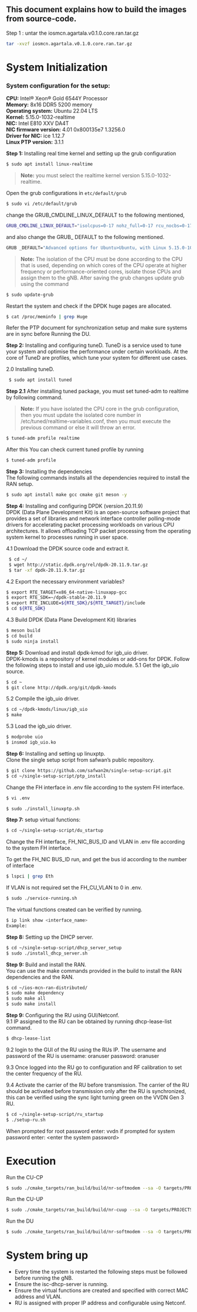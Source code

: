 ## This document explains how to build the images from source-code.

Step 1 : untar the iosmcn.agartala.v0.1.0.core.ran.tar.gz

```sh
tar -xvzf iosmcn.agartala.v0.1.0.core.ran.tar.gz

```
# System Initialization 
### System configuration for the setup:
**CPU:** Intel® Xeon® Gold 6544Y Processor </br>
**Memory:** 8x16 DDR5 5200 memory </br>
**Operating system:** Ubuntu 22.04 LTS </br>
**Kernel:** 5.15.0-1032-realtime </br>
**NIC:** Intel E810 XXV DA4T </br>
**NIC firmware version:** 4.01 0x800135e7 1.3256.0 </br>
**Driver for NIC:** ice 1.12.7 </br>
**Linux PTP version:** 3.1.1 </br>

**Step 1:** Installing real time kernel and setting up the grub configuration
```sh
$ sudo apt install linux-realtime
```
> **Note:** you must select the realtime kernel version 5.15.0-1032-realtime.
 
Open the grub configurations in ```etc/default/grub```
```sh
$ sudo vi /etc/default/grub
```
change the GRUB_CMDLINE_LINUX_DEFAULT to the following mentioned,
```sh
GRUB_CMDLINE_LINUX_DEFAULT="isolcpus=0-17 nohz_full=0-17 rcu_nocbs=0-17 kthread_cpus=18-31 rcu_nocb_poll nosoftlockup default_hugepagesz=1GB hugepagesz=1G hugepages=20 intel_iommu=on iommu=pt mitigations=off skew_tick=1 selinux=0 enforcing=0 tsc=reliable nmi_watchdog=0 softlockup_panic=0 audit=0 vt.handoff=7"
```
and also change the GRUB_ DEFAULT to the following mentioned.
```sh
GRUB _DEFAULT="Advanced options for Ubuntu>Ubuntu, with Linux 5.15.0-1032-realtime"
```
 
> **Note:** The isolation of the CPU must be done according to the CPU that is used, depending on which cores of the CPU operate at higher frequency or performance-oriented cores, isolate those CPUs and assign them to the gNB. 
After saving the grub changes update grub using the command 
```sh
$ sudo update-grub
```
Restart the system and check if the DPDK huge pages are allocated.
```sh
$ cat /proc/meminfo | grep Huge
```
 
Refer the PTP document for synchronization setup and make sure systems are in sync before Running the DU.

**Step 2:** Installing and configuring tuneD. 
TuneD is a service used to tune your system and optimise the performance under certain workloads. At the core of TuneD are profiles, which tune your system for different use cases.

2.0 Installing tuneD.
```sh
 $ sudo apt install tuned
```
**Step 2.1** After installing tuned package, you must set tuned-adm to realtime by following command.
> **Note:** If you have isolated the CPU core in the grub configuration, then you must update the isolated core number in /etc/tuned/realtime-variables.conf, then you must execute the previous command or else it will throw an error. 

 ```sh
$ tuned-adm profile realtime
```
After this You can check current tuned profile by running
```sh
$ tuned-adm profile
```

**Step 3:** Installing the dependencies </br>
The following commands installs all the dependencies required to install the RAN setup. 
```sh
$ sudo apt install make gcc cmake git meson -y
```

**Step 4:** Installing and configuring DPDK (version.20.11.9) </br>
DPDK (Data Plane Development Kit) is an open-source software project that provides a set of libraries and network interface controller polling-mode drivers for accelerating packet processing workloads on various CPU architectures. It allows offloading TCP packet processing from the operating system kernel to processes running in user space.

4.1 Download the DPDK source code and extract it.
```sh
 $ cd ~/ 
 $ wget http://static.dpdk.org/rel/dpdk-20.11.9.tar.gz 
 $ tar -xf dpdk-20.11.9.tar.gz
```

4.2 Export the necessary environment variables?
```sh
$ export RTE_TARGET=x86_64-native-linuxapp-gcc
$ export RTE_SDK=~/dpdk-stable-20.11.9
$ export RTE_INCLUDE=${RTE_SDK}/${RTE_TARGET}/include
$ cd ${RTE_SDK}
```

4.3 Build DPDK (Data Plane Development Kit) libraries
```sh
$ meson build 
$ cd build
$ sudo ninja install
```

**Step 5:** Download and install dpdk-kmod for igb_uio driver. </br>
DPDK-kmods is a repository of kernel modules or add-ons for DPDK. Follow the following steps to install and use igb_uio module. 
5.1 Get the igb_uio source.
```sh
$ cd ~
$ git clone http://dpdk.org/git/dpdk-kmods
```

5.2 Compile the igb_uio driver.
```sh
$ cd ~/dpdk-kmods/linux/igb_uio
$ make
```

5.3 Load the igb_uio driver.
```sh
$ modprobe uio
$ insmod igb_uio.ko
```

**Step 6:** Installing and setting up linuxptp. </br>
Clone the single setup script from safwan’s public repository.
```sh
$ git clone https://github.com/safwan2m/single-setup-script.git
$ cd ~/single-setup-script/ptp_install
```
Change the FH interface in .env file according to the system FH interface. 
```sh
$ vi .env
```

```sh
$ sudo ./install_linuxptp.sh
```

**Step 7:** setup virtual functions:
```sh
$ cd ~/single-setup-script/du_startup
```
Change the FH interface, FH_NIC_BUS_ID and VLAN in .env file according to the system FH interface. 
 
To get the FH_NIC BUS_ID run, and get the bus id according to the number of interface
```sh
$ lspci | grep Eth
```
 
If VLAN is not required set the FH_CU_VLAN to 0 in .env.
```sh
$ sudo ./service-running.sh
```

The virtual functions created can be verified by running.
```sh
$ ip link show <interface_name>
Example: 
```

**Step 8:** Setting up the DHCP server.
```sh
$ cd ~/single-setup-script/dhcp_server_setup
$ sudo ./install_dhcp_server.sh
```

**Step 9:** Build and install the RAN. </br>
You can use the make commands provided in the build to install the RAN dependencies and the RAN.
```sh
$ cd ~/ios-mcn-ran-distributed/
$ sudo make dependency
$ sudo make all
$ sudo make install
```

**Step 9:** Configuring the RU using GUI/Netconf. </br>
9.1 IP assigned to the RU can be obtained by running dhcp-lease-list command. 
```sh
$ dhcp-lease-list
```
 
9.2	login to the GUI of the RU using the RUs IP. The username and password of the RU is 
username: oranuser
password: oranuser
 
 

9.3	Once logged into the RU go to configuration and RF calibration to set the center frequency of the RU. 
 
9.4	Activate the carrier of the RU before transmission. 
The carrier of the RU should be activated before transmission only after the RU is synchronized, this can be verified using the sync light turning green on the VVDN Gen 3 RU. 
```sh
$ cd ~/single-setup-script/ru_startup
$ ./setup-ru.sh
```
When prompted for root password enter: vvdn
if prompted for system password enter: \<enter the system password>

# Execution

Run the CU-CP
```sh
$ sudo ./cmake_targets/ran_build/build/nr-softmodem --sa -O targets/PROJECTS/GENERIC-NR-5GC/CONF/gnb-cucp.sa.f1-e1-oaicore.conf
```
Run the CU-UP
```sh
$ sudo ./cmake_targets/ran_build/build/nr-cuup --sa -O targets/PROJECTS/GENERIC-NR-5GC/CONF/gnb-cuup.sa.f1-e1.conf
```
Run the DU
```sh
$ sudo ./cmake_targets/ran_build/build/nr-softmodem --sa -O targets/PROJECTS/GENERIC-NR-5GC/CONF/gnb-du.sa.band78.273PRB.1x1-f1-e1-vvdn.conf --thread-pool 12,13,14,15 --mplane
```
# System bring up
- Every time the system is restarted the following steps must be followed before running the gNB. </br>
- Ensure the isc-dhcp-server is running. </br>
- Ensure the virtual functions are created and specified with correct MAC address and VLAN. </br>
- RU is assigned with proper IP address and configurable using Netconf. </br>
